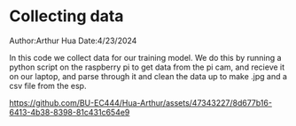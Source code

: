 # Collecting data
Author:Arthur Hua
Date:4/23/2024

In this code we collect data for our training model. We do this by running a python script on the raspberry pi to get data from the pi cam, and recieve it on our laptop, and parse through it and clean the data up to make .jpg and a csv file from the esp.


https://github.com/BU-EC444/Hua-Arthur/assets/47343227/8d677b16-6413-4b38-8398-81c431c654e9

